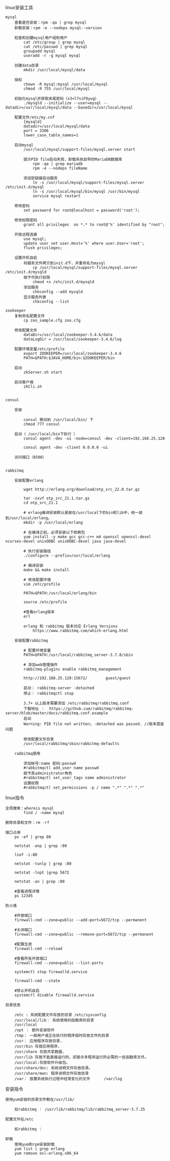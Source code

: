 linux安装工具
    
    mysql
        查看是否安装：rpm -qa | grep mysql
        卸载安装：rpm -e --nodeps mysql--version
        
        检查和创建mysql用户组和用户
            cat /etc/group | grep mysql
            cat /etc/passwd | grep mysql
            groupadd mysql
            useradd -r -g mysql mysql
            
        创建data目录
            mkdir /usr/local/mysql/data
        
        授权
            chown -R mysql:mysql /usr/local/mysql
            chmod -R 755 /usr/local/mysql
            
        初始化mysql并获取末尾密码（x3<l7siFOyug）
            ./mysqld --initialize --user=mysql --datadir=/usr/local/mysql/data --basedir=/usr/local/mysql
        
        配置文件/etc/my.cnf
            [mysqld]
            datadir=/usr/local/mysql/data
            port = 3306
            lower_case_table_names=1
            
        启动mysql
            /usr/local/mysql/support-files/mysql.server start
        
            提示PID file启动失败，卸载系统自带的MariaDB数据库
                rpm -qa | grep mariadb
                rpm -e --nodeps fileName
                
            添加软链接启动服务
                ln -s /usr/local/mysql/support-files/mysql.server /etc/init.d/mysql
                ln -s /usr/local/mysql/bin/mysql /usr/bin/mysql
                service mysql restart
                
        修改密码
            set password for root@localhost = password('root');
            
        修改权限密码
            grant all privileges  on *.* to root@'%' identified by "root";
            
        开放远程连接
            use mysql;
            update user set user.Host='%' where user.User='root';
            flush privileges;
            
        设置开机自启
            将服务文件拷贝到init.d下，并重命名为mysql
                cp /usr/local/mysql/support-files/mysql.server /etc/init.d/mysqld
            赋予可执行权限
                chmod +x /etc/init.d/mysqld
            添加服务
                chkconfig --add mysqld
            显示服务列表
                chkconfig --list
            
    zookeeper
        复制命名配置文件
            cp zoo_sample.cfg zoo.cfg
        
        修改配置文件
            dataDir=/usr/local/zookeeper-3.4.6/data
            dataLogDir = /usr/local/zookeeper-3.4.6/log
            
        配置环境变量/etc/profile
            export ZOOKEEPER=/usr/local/zookeeper-3.4.6
            PATH=$PATH:$JAVA_HOME/bin:$ZOOKEEPER/bin
        
        启动
            zkServer.sh start 
            
        启动客户端
            zkCli.sh
            
            
    consul
        
        安装
        
            consul 移动到 /usr/local/bin/ 下
            chmod 777 consul
        
        启动（ /usr/local/bin下执行 ）
            consul agent -dev -ui -node=consul -dev -client=192.168.25.128
            
            consul agent -dev -client 0.0.0.0 -ui
            
        访问端口（8500）
            
            
    rabbitmq
    
        安装配置erlang
            
            wget http://erlang.org/download/otp_src_22.0.tar.gz
            
            tar -zxvf otp_src_21.1.tar.gz
            cd otp_src_21.1
            
            # erlang编译安装默认是装在/usr/local下的bin和lib中，统一装到/usr/local/erlang。
            mkdir -p /usr/local/erlang
             
            # 在编译之前，必须安装以下依赖包
            yum install -y make gcc gcc-c++ m4 openssl openssl-devel ncurses-devel unixODBC unixODBC-devel java java-devel
             
            # 执行安装路径
            ./configure --prefix=/usr/local/erlang
            
            # 编译安装
            make && make install
            
            # 修改配置环境
            vim /etc/profile
            
            PATH=$PATH:/usr/local/erlang/bin
            
            source /etc/profile
            
            #查看erlang版本
            erl
            
            erlang 和 rabbitmq 版本对应 Erlang Versions
                https://www.rabbitmq.com/which-erlang.html
            
        安装配置rabbitmq
          
            # 配置环境变量
            PATH=$PATH:/usr/local/rabbitmq_server-3.7.8/sbin
        
            # 添加web管理插件
            rabbitmq-plugins enable rabbitmq_management
            
            http://192.168.25.128:15672/        guest/guest
            
            启动： rabbitmq-server -detached
            停止： rabbitmqctl stop
             
            3.7+ 以上版本需要添加 /etc/rabbitmq/rabbitmq.conf
            下载地址 ：  https://github.com/rabbitmq/rabbitmq-server/blob/master/docs/rabbitmq.conf.example
            启动
            Warning: PID file not written; -detached was passed. //版本遗留问题
            
            修改配置文件目录
            /usr/local/rabbitmq/sbin/rabbitmq-defaults
            
        rabbitmq使用
        
            添加帐号:name 密码:passwd
            #rabbitmqctl add_user name passwd
            赋予其administrator角色
            #rabbitmqctl set_user_tags name administrator
            设置权限
            #rabbitmqctl set_permissions -p / name ".*" ".*" ".*"
        
        
        
        
linux指令

    全局搜索：whereis mysql
            find / -name mysql
            
    删除目录和文件：rm -rf 
    
    端口占用
        ps -ef | grep 80
        	
        netstat -anp | grep :80
    
        lsof -i:80
    
        netstat -tunlp | grep :80	
    
        netstat -lnpt |grep 5672
    
        netstat -an | grep :80
    
        #查看进程详情
        ps 12345
        
    防火墙
    
    	#开放端口
    	firewall-cmd --zone=public --add-port=5672/tcp --permanent
    
    	#关闭端口
    	firewall-cmd --zone=public --remove-port=5672/tcp --permanent
    
    	#配置生效
    	firewall-cmd --reload
    
    	#查看所有开放端口
    	firewall-cmd --zone=public --list-ports
    
    	systemctl stop firewalld.service
    
    	firewall-cmd --state
    
    	#禁止开机自启
    	systemctl disable firewalld.service
    	
    目录信息
    
    	/etc : 系统配置文件存放的目录 /etc/sysconfig
    	/usr/local/lib： 系统使用的函数库的目录
    	/usr/local
    	/opt ： 额外安装软件
    	/tmp： 一般用户或正在执行的程序临时存放文件的目录
    	/usr： 应用程序存放目录，
    	/usr/bin 存放应用程序，
    	/usr/share 存放共享数据，
    	/usr/lib 存放不能直接运行的，却是许多程序运行所必需的一些函数库文件。
    	/usr/local:存放软件升级包。
    	/usr/share/doc: 系统说明文件存放目录。
    	/usr/share/man: 程序说明文件存放目录
    	/var： 放置系统执行过程中经常变化的文件		/var/log
    
安装指令
    
    使用yum安装的目录文件都在/usr/lib/
    
        如rabbitmq ： /usr/lib/rabbitmq/lib/rabbitmq_server-3.7.25
    
    配置文件在/etc
    
        如rabbitmq ： 
    
    卸载
        使用yum和rpm安装卸载
        yum list | grep erlang
        yum remove esl-erlang.x86_64

    